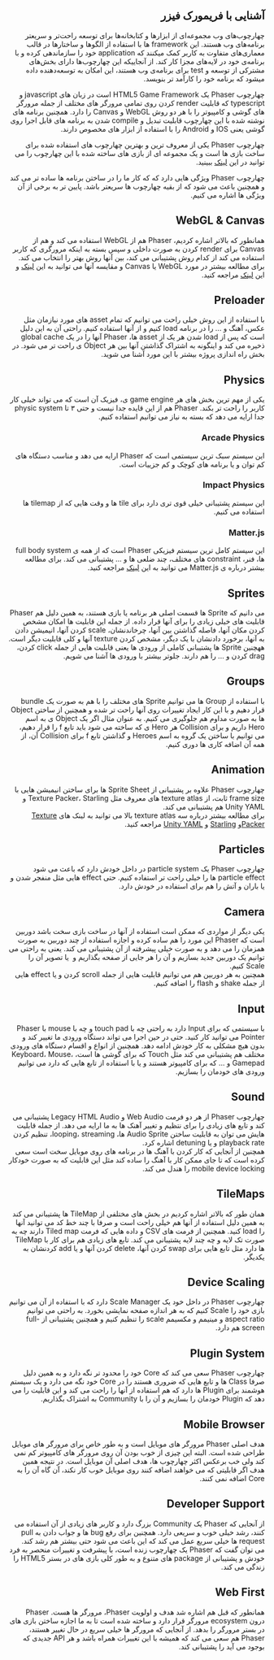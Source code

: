 <div dir="rtl">

## آشنایی با فریمورک فیزر
چهارچوب‌های وب مجموعه‌ای از ابزارها و کتابخانه‌ها برای توسعه راحت‌تر و سریعتر برنامه‌های وب هستند.
 این framework ها با استفاده از الگوها و ساختارها در قالب معماری‌های متفاوت به کاربر کمک میکنند که application خود را سازماندهی کرده و با برنامه‌ی خود در لایه‌های مجزا کار کند.
  از آنجاییکه این چهارچوب‌ها دارای بخش‌های مشترکی از توسعه و test برای برنامه‌ی وب هستند، این امکان به توسعه‌دهنده داده میشود که برنامه خود را کارآمد تر بنویسد.

چهارچوب Phaser یک HTML5 Game Framework است در زبان های javascript و typescript که قابلیت render کردن روی تمامی مرورگر های مختلف از جمله مرورگر های گوشی و کامپیوتر را با هر دو روش WebGL و Canvas را دارد.
همچنین برنامه های نوشته شده با این چهارچوب قابلیت تبدیل و compile شدن به برنامه های قابل اجرا روی گوشی یعنی IOS و Android را با استفاده از ابزار های مخصوص دارند.

چهارچوب Phaser یکی از معروف ترین و بهترین چهارچوب های استفاده شده برای ساخت بازی ها است و یک مجموعه ای از بازی های ساخته شده با این چهارچوب را می توانید در این 
[لینک](https://phaser.io/games/)
ببینید.

چهارچوب Phaser ویژگی هایی دارد که که کار ما را در ساختن برنامه ها ساده تر می کند و همچنین باعث می شود که از بقیه چهارچوب ها سریعتر باشد. 
پایین تر به برخی از آن ویژگی ها اشاره می کنیم.

## WebGL & Canvas
همانطور که بالاتر اشاره کردیم،‌ Phaser هم از WebGL استفاده می کند و هم از Canvas برای render کردن به صورت داخلی و سپس بسته به اینکه مرورگری که کاربر استفاده می کند از کدام روش پشتیبانی می کند،‌ بین آنها روش بهتر را انتخاب می کند.
برای مطالعه بیشتر در مورد WebGL یا Canvas و مقایسه آنها می توانید به این
[لینک](https://en.wikipedia.org/wiki/WebGL)
و این
[لینک](https://www.educba.com/webgl-vs-canvas/)
مراجعه کنید.

## Preloader
با استفاده از این روش خیلی راحت می توانیم که تمام asset های مورد نیازمان مثل عکس، آهنگ و ... را در برنامه load کنیم و از آنها استفاده کنیم.
 راحتی آن به این دلیل است که پس از load شدن هر یک از asset ها، Phaser آنها را در یک global cache ذخیره می کند و اینگونه به اشتراک گذاشتن آنها بین هر Object ی راحت تر می شود.
در بخش راه اندازی پروژه بیشتر با این مورد آشنا می شوید.

## Physics
یکی از مهم ترین بخش های هر game engine ی، فیزیک آن است که می تواند خیلی کار کاربر را راحت تر بکند.
Phaser هم از این قایده جدا نیست و حتی ۳ تا physic system جدا ارایه می دهد که بسته به نیاز می توانیم استفاده کنیم.

### Arcade Physics
این سیستم سبک ترین سیستمی است که Phaser ارایه می دهد و مناسب دستگاه های کم توان  و یا برنامه های کوچک و کم جزییات است.

### Impact Physics
این سیستم پشتیبانی خیلی قوی تری دارد برای tile ها و وقت هایی که از tilemap ها استفاده می کنیم.

### Matter.js
این سیستم کامل ترین سیستم فیزیکی Phaser است که از همه ی full body system ها، فنر، constraint های مختلف،  چند ضلعی ها و ... پشتیبانی می کند.
برای مطالعه بیشتر درباره ی Matter.js می توانید به این
[لینک](https://brm.io/matter-js/)
مراجعه کنید.

## Sprites
می دانیم که Sprite ها قسمت اصلی هر برنامه یا بازی هستند، به همین دلیل هم Phaser قابلیت های خیلی زیادی را برای آنها قرار داده.
 از جمله این قابلیت ها امکان مشخص کردن مکان آنها، فاصله گذاشتن بین آنها، چرخاندنشان، scale کردن آنها، انیمیشن دادن به آنها، برخورد دادنشان با یک دیگر، مشخص کردن texture آنها و کلی قابلیت دیگر است.
<br>
ههچنین Sprite ها پشتیبانی کاملی از ورودی ها یعنی قابلیت هایی از جمله click کردن، drag کردن و ... را هم دارند.
جلوتر بیشتر با ورودی ها آشنا می شویم.

## Groups
با استفاده از Group ها می توانیم Sprite های مختلف را با هم به صورت یک bundle قرار دهیم و با این کار ایجاد تغییرات روی آنها راحت تر شده و همچنین از ساختن Object ها به صورت مداوم هم جلوگیری می کنیم.
به عنوان مثال اگر یک Object ی به اسم Hero داریم و برای Collision هر Hero ی که ساخته می شود باید تابع f را قرار دهیم، می توانیم با ساختن یک گروه به اسم Heroes و گذاشتن تابع f برای Collision آن، از همه آن اضافه کاری ها دوری کنیم.

## Animation
چهارچوب Phaser علاوه بر پشتیبانی از Sprite Sheet ها برای ساختن انیمیشن هایی با frame size ثابت، از texture atlas های معروف مثل Texture Packer، Starling و Unity YAML هم پشتیبانی می کند.
<br>
برای مطالعه بیشتر درباره سه texture atlas بالا می توانید به لینک های 
[Texture Packer](https://www.codeandweb.com/texturepacker)و 
[Starling](https://www.codeandweb.com/texturepacker/tutorials/getting-started-with-starling-a-flash-game-development-framework)
و 
[Unity YAML](https://docs.unity3d.com/Manual/UnityYAML.html)
مراجعه کنید.

## Particles
چهارچوب Phaser یک particle system در داخل خودش دارد که باعث می شود particle effect ها را خیلی راحت تر استفاده کنیم. 
حتی effect هایی مثل منفجر شدن و یا باران و آتش را هم برای استفاده در خودش دارد.

## Camera
یکی دیگر از مواردی که ممکن است استفاده از آنها در ساخت بازی سخت باشد دوربین است که Phaser این مورد را هم ساده کرده و اجازه استفاده از چند دوربین به صورت همزمان را می دهد و به صورت خیلی پیشرفته از آن پشتیبانی می کند.
 یعنی به راحتی می توانیم یک دوربین جدید بسازیم و آن را هر جایی از صفحه بگذاریم و  یا تصویر آن را Scale کنیم.
<br>
همچنین به هر دوربین هم می توانیم قابلیت هایی از جمله scroll کردن و یا effect هایی از جمله shake و flash را اضافه کنیم.

## Input
با سیستمی که برای Input دارد به راحتی چه با touch pad و چه با mouse با Phaser Pointer می توانید کار کنید.
حتی در حین اجرا می تواند دستگاه ورودی ما تغییر کند و بدون هیچ مشکلی به کار خودش ادامه دهد.
همچنین از انواع و اقسام دستگاه های ورودی مختلف هم پشتیبانی می کند مثل Touch که برای گوشی ها است، Keyboard، Mouse، Gamepad و ... که برای کامپیوتر هستند و یا با استفاده از تابع هایی که دارد می توانیم ورودی های خودمان را بسازیم.

## Sound
چهارچوب Phaser از هر دو فرمت Web Audio و Legacy HTML Audio پشتیبانی می کند و تابع های زیادی را برای نتظیم و تغییر آهنک ها به ما ارایه می دهد.
از جمله قابلیت هایش می توان به قابلیت ساختن Audio Sprite ها، looping، streaming، تنظیم کردن playback rate و یا detuning اشاره کرد.
<br>
همچنین از آنجایی که کار کردن با آهنگ ها در برنامه های روی موبایل سخت است سعی کرده است که تا جای ممکن کار با آهنگ را ساده کند مثل این قابلیت که به صورت خودکار mobile device locking را هندل می کند.

## TileMaps
همان طور که بالاتر اشاره کردیم در بخش های مختلفی از TileMap ها پشتیبانی می کند به همین دلیل استفاده از آنها هم خیلی راحت است و صرفا با چند خط کد می توانید آنها را load کنید.
همچنین از فرمت های CSV و داده هایی که فرمت Tiled map دارند چه به صورت تک لایه و چه چند لایه پشتیبانی می کند.
تابع های زیادی هم برای کار با TileMap ها دارد مثل تابع هایی برای swap کردن آنها، delete کردن آنها و یا add کردنشان به یکدیگر.

## Device Scaling
چهارچوب Phaser در داخل خود یک Scale Manager دارد که با استفاده از آن می توانیم بازی خود را Scale کنیم که به هر اندازه صفحه نمایشی بخورد.
به راحتی می توانیم aspect ratio و مینیمم و مکسیمم scale را تنظیم کنیم و همچنین پشتیبانی از full-screen هم دارد.

## Plugin System
چهارچوب Phaser سعی می کند که Core خود را محدود تر نگه دارد و به همین دلیل صرفا Class ها و تابع هایی که ضروری هستند را در Core خود نگه می دارد و یک سیستم هوشمند برای Plugin ها دارد که هم استفاده از آنها را راحت می کند و این قابلیت را می دهد که Plugin خودمان را بسازیم و آن را با Community به اشتراک بگذاریم.

## Mobile Browser
هدف اصلی Phaser مرورگر های موبایل است و به طور خاص برای مرورگر های موبایل طراحی شده است.
 البته این چیزی از خوب بودن آن روی مرورگر های کامپیوتر کم نمی کند ولی خب برعکس اکثر چهارچوب ها، هدف اصلی آن موبایل است.
  در نتیجه همین هدف اگر قابلیتی که می خواهند اضافه کنند روی موبایل خوب کار نکند، آن گاه آن را به Core اضافه نمی کنند.

## Developer Support
از آنجایی که Phaser یک Community بزرگ دارد و کاربر های زیادی از آن استفاده می کنند، رشد خیلی خوب و سریعی دارد.
 همچنین برای رفع bug ها و جواب دادن به pull request ها خیلی سریع عمل می کند که این باعث می شود حتی بیشتر هم رشد کند.
<br>
می توان گفت که Phaser یک  چهارچوب زنده است، با پیشرفت و تغییرات منحصر به فرد خودش و پشتیبانی از package های متنوع و به طور کلی بازی های در بستر HTML5 را زندگی می کند.

## Web First
همانطور که قبل هم اشاره شد هدف و اولویت Phaser، مرورگر ها هست. Phaser درون ecosystem مرورگر قرار دارد و ساخته شده است تا به ما اجازه ساختن بازی های در بستر مرورگر را بدهد.
از آنجایی که مرورگر ها خیلی سریع در حال تغییر هستند،‌ Phaser هم سعی می کند که همیشه با این تغییرات همراه باشد و هر API جدیدی که بوجود می آید را پشتیبانی کند.

</div>